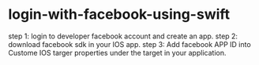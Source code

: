 # login-with-facebook-using-swift

step 1: login to developer facebook account and create an app.
step 2: download facebook sdk in your IOS app.
step 3: Add facebook APP ID into Custome IOS targer properties under the target in your application.
	
